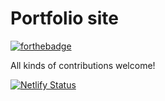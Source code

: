 # Portfolio site
[![forthebadge](https://forthebadge.com/images/badges/built-with-love.svg)](https://forthebadge.com)<br>


All kinds of contributions welcome! 

[![Netlify Status](https://api.netlify.com/api/v1/badges/a3695772-efda-42e9-9670-457d16158309/deploy-status)](https://app.netlify.com/sites/kapoor-aryan/deploys)
